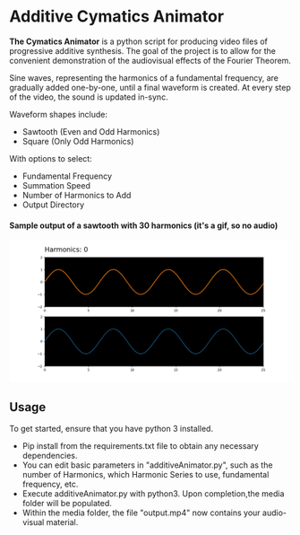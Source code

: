Additive Cymatics Animator
======
**The Cymatics Animator** is a python script for producing video files of progressive additive synthesis. The goal of the project is to allow for the convenient demonstration of the audiovisual effects of the Fourier Theorem.

Sine waves, representing the harmonics of a fundamental frequency, are gradually added one-by-one, until a final waveform is created. At every step of the video, the sound is updated in-sync.

Waveform shapes include:
- Sawtooth (Even and Odd Harmonics)
- Square (Only Odd Harmonics)

With options to select:
- Fundamental Frequency
- Summation Speed
- Number of Harmonics to Add
- Output Directory



#### Sample output of a sawtooth with 30 harmonics (it's a gif, so no audio)
![Sample](media/waves.gif)

## Usage
To get started, ensure that you have python 3 installed.

- Pip install from the requirements.txt file to obtain any necessary dependencies.  
- You can edit basic parameters in "additiveAnimator.py", such as the number of Harmonics, which Harmonic Series to use, fundamental frequency, etc.
- Execute additiveAnimator.py with python3. Upon completion,the media folder will be populated.
- Within the media folder, the file "output.mp4" now contains your audio-visual material.
```$ git clone https://github.com/username/software-project.git
